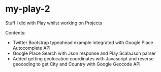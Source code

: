 my-play-2
=========

Stuff I did with Play whilst working on Projects

Contents:
* Twitter Bootstrap typeahead example integrated with Google Place Autocomplete API
* Google Place Search with Json response and Play ScalaJson parser
* Added getting geolocation coordinates with Javascript and reverse geocoding to get City and Country with Google Geocode API